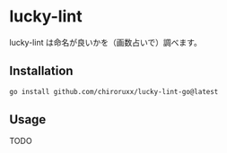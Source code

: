 # lucky-lint

lucky-lint は命名が良いかを（画数占いで）調べます。

## Installation
```sh
go install github.com/chiroruxx/lucky-lint-go@latest
```

## Usage
TODO
